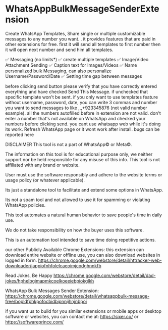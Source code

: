 # WhatsAppBulkMessageSenderExtension

Create WhatsApp Templates, Share single or multiple customizable messages to any number you want. . it provides features that are paid in other extensions for free. 
first it will send all templates to first number then it will open next number and send him all templates.

✅ Messaging (no limits*)
✅ create multiple templates
✅ Image/Video Attachment Sending
✅ Caption text for Images/Videos
✅ Name personalized bulk Messaging, can also personalize Username/Password/Date
✅ Setting time gap between messages

before clicking send button please verify that you have correctly entered everything and have checked Send This Message. if unchecked that specific template won't be sent. if you only want to use templates feature without username, password, date, you can write 3 commas and number you want to send messages to like ,,,+923345876 (not valid number example). all the numbers autofilled before in extension are not valid. don't enter a number that's not available on WhatsApp and checked your numbers before clicking send. you cant use whatsapp web while it's doing its work. Refresh WhatsApp page or it wont work after install. bugs can be reported here 

DISCLAIMER
This tool is not a part of WhatsApp© or Meta©. 

The information on this tool is for educational purpose only, we neither support nor be held responsible for any misuse of this info. This tool is not affiliated with any brand or website.

User must use the software responsibly and adhere to the website terms or usage policy (or whatever applicable).

Its just a standalone tool to facilitate and extend some options in WhatsApp.

Its not a spam tool and not allowed to use it for spamming or violating WhatsApp policies.

This tool automates a natural human behavior to save people's time in daily use.

We do not take responsibility on how the buyer uses this software.

This is an automation tool intended to save time doing repetitive actions.


our other Publicly Available Chrome Extensions:
this extension can download entire website or offline use, you can also download websites in logged in form.
https://chrome.google.com/webstore/detail/httracker-web-downloader/jappiofnhfolelcaeoimjcodghnnkfb

Read Jokes, Be Happy
https://chrome.google.com/webstore/detail/dad-jokes/hphelbgimapmkcoelkoeeiebpiokglkh

WhatsApp Bulk Messages Sender Extension:
https://chrome.google.com/webstore/detail/whatsappbulk-message-free/bopldfphkpofocbidbipnnijhnjnbpoi

if you want us to build for you similar extensions or mobile apps or desktop software or websites, you can contact me at: https://sixer.co/ or https://softwareprince.com/

